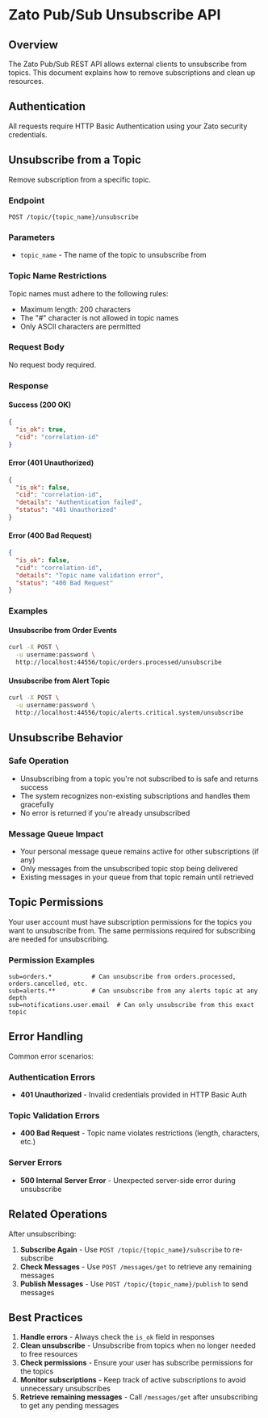 # Zato Pub/Sub Unsubscribe API

## Overview

The Zato Pub/Sub REST API allows external clients to unsubscribe from topics. This document explains how to remove subscriptions and clean up resources.

## Authentication

All requests require HTTP Basic Authentication using your Zato security credentials.

## Unsubscribe from a Topic

Remove subscription from a specific topic.

### Endpoint
```
POST /topic/{topic_name}/unsubscribe
```

### Parameters
- `topic_name` - The name of the topic to unsubscribe from

### Topic Name Restrictions
Topic names must adhere to the following rules:
- Maximum length: 200 characters
- The "#" character is not allowed in topic names
- Only ASCII characters are permitted



### Request Body
No request body required.

### Response

#### Success (200 OK)
```json
{
  "is_ok": true,
  "cid": "correlation-id"
}
```

#### Error (401 Unauthorized)
```json
{
  "is_ok": false,
  "cid": "correlation-id",
  "details": "Authentication failed",
  "status": "401 Unauthorized"
}
```

#### Error (400 Bad Request)
```json
{
  "is_ok": false,
  "cid": "correlation-id",
  "details": "Topic name validation error",
  "status": "400 Bad Request"
}
```

### Examples

#### Unsubscribe from Order Events
```bash
curl -X POST \
  -u username:password \
  http://localhost:44556/topic/orders.processed/unsubscribe
```

#### Unsubscribe from Alert Topic
```bash
curl -X POST \
  -u username:password \
  http://localhost:44556/topic/alerts.critical.system/unsubscribe
```

## Unsubscribe Behavior

### Safe Operation
- Unsubscribing from a topic you're not subscribed to is safe and returns success
- The system recognizes non-existing subscriptions and handles them gracefully
- No error is returned if you're already unsubscribed

### Message Queue Impact
- Your personal message queue remains active for other subscriptions (if any)
- Only messages from the unsubscribed topic stop being delivered
- Existing messages in your queue from that topic remain until retrieved

## Topic Permissions

Your user account must have subscription permissions for the topics you want to unsubscribe from. The same permissions required for subscribing are needed for unsubscribing.

### Permission Examples
```
sub=orders.*           # Can unsubscribe from orders.processed, orders.cancelled, etc.
sub=alerts.**          # Can unsubscribe from any alerts topic at any depth
sub=notifications.user.email  # Can only unsubscribe from this exact topic
```

## Error Handling

Common error scenarios:

### Authentication Errors
- **401 Unauthorized** - Invalid credentials provided in HTTP Basic Auth

### Topic Validation Errors
- **400 Bad Request** - Topic name violates restrictions (length, characters, etc.)

### Server Errors
- **500 Internal Server Error** - Unexpected server-side error during unsubscribe

## Related Operations

After unsubscribing:

1. **Subscribe Again** - Use `POST /topic/{topic_name}/subscribe` to re-subscribe
2. **Check Messages** - Use `POST /messages/get` to retrieve any remaining messages
3. **Publish Messages** - Use `POST /topic/{topic_name}/publish` to send messages

## Best Practices

1. **Handle errors** - Always check the `is_ok` field in responses
2. **Clean unsubscribe** - Unsubscribe from topics when no longer needed to free resources
3. **Check permissions** - Ensure your user has subscribe permissions for the topics
4. **Monitor subscriptions** - Keep track of active subscriptions to avoid unnecessary unsubscribes
5. **Retrieve remaining messages** - Call `/messages/get` after unsubscribing to get any pending messages
